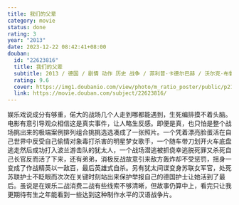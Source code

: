 ```yaml
---
title: 我们的父辈
category: movie
status: done
rating: 3
year: "2013"
date: 2023-12-22 08:42:41+08:00
douban:
  id: "22623816"
  title: 我们的父辈
  subtitle: 2013 / 德国 / 剧情 动作 历史 战争 / 菲利普·卡德尔巴赫 / 沃尔克·布鲁赫 汤姆·希林
  rating: 9.6
  cover: https://img1.doubanio.com/view/photo/m_ratio_poster/public/p2182571149.jpg
  link: https://movie.douban.com/subject/22623816/
---
```


娱乐戏说成分有够重，偌大的战场几个人走到哪都能遇到，生死编排摸不着头脑。电影有意引导观众相信这是真实事件，让人略生反感。即便是真，也只怕是整个战场挑出来的极端案例排列组合挑挑选选凑成了一张照片。一个凭着漂亮脸蛋活在自己世界中反受自己偷情对象毒打杀害的明星梦女歌手，一个随车带刀划开火车底盘逃走然后成功打入波兰游击队的犹太人，一个战场潜逃被抓侥幸逃脱死罪又杀死自己长官反而活了下来，还有弟弟，消极反战故意引来敌方轰炸却不受惩罚，摇身一变成了作战精英以一敌百，最后英雄式自杀。另有犹太间谍变身苏联女军官，处死苏联护士不眨眼而次次在关键时刻站出来保护举报自己的德国护士让她活到了最后。虽说是在娱乐二战消费二战有些线索不够清晰，但故事仍算中上，看完只让我更期待有生之年能看到一些达到这种制作水平的汉语战争片。
